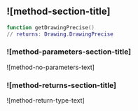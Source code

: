 ## ![method-section-title]


```lua
function getDrawingPrecise()
// returns: Drawing.DrawingPrecise
```


### ![method-parameters-section-title]

![method-no-parameters-text]

### ![method-returns-section-title]

![method-return-type-text]

